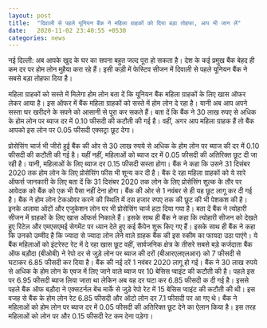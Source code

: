 ```yaml
---
layout: post
title:  "दिवाली से पहले यूनियन बैंक ने महिला ग्राहकों को दिया बड़ा तोहफा, आप भी जान लें"
date:   2020-11-02 23:40:55 +0530
categories: news
---
```

नई द‍िल्‍ली: अब आपके खुद के घर का सपना बहुत जल्द पूरा हो सकता है। देश के कई प्रमुख बैंक बेहद ही कम दर पर होम लोन मुहैया करा रहे हैं। इसी कड़ी में फेस्‍टिव सीजन में दिवाली से पहले यूनियन बैंक ने सबसे बड़ा तोहफा दिया है।

महिला ग्राहकों को सस्ते में म‍िलेगा होम लोन बता दें कि यूनियन बैंक महिला ग्राहकों के लिए खास ऑफर लेकर आया है। इस ऑफर में बैंक महिला ग्राहकों को सस्ते में होम लोन दे रहा है। यानी अब आप अपने सस्ता घर खरीदने के सपने को आसानी से पूरा कर सकते हैं। बता दें कि बैंक ने 30 लाख रुपए से अधिक के होम लोन पर ब्याज दर में 0.10 फीसदी की कटौती की गई है। वहीं, अगर आप महिला ग्राहक हैं तो बैंक आपको इस लोन पर 0.05 फीसदी एक्सट्रा छूट देगा।

प्रोसेसिंग चार्ज भी जीरो हुई बैंक की ओर से 30 लाख रुपये से अधिक के होम लोन पर ब्याज की दर में 0.10 फीसदी की कटौती की गई है। यहीं नहीं, महिलाओं को ब्याज दर में 0.05 फीसदी की अतिरिक्त छूट दी जा रही है। यानी, महिलाओं के लिए ब्याज दर 0.15 फीसदी सस्ता होगा। बैंक ने कहा कि उसने 31 दिसंबर 2020 तक होम लोन के लिए प्रोसेसिंग फीस भी शून्य कर दी है।
बैंक दे रहा महिला ग्राहकों को ये सारे ऑफर्स जानकारी के लि‍ए बता दें कि 31 दिसंबर 2020 तक लोन के लिए प्रोसेसिंग शुल्क के तौर पर आवेदक को बैंक को एक भी पैसा नहीं देना होगा। बैंक की ओर से 1 नवंबर से ही यह छूट लागू कर दी गई है। बैंक ने होम लोन टेकओवर करने की स्थिति में दस हजार रुपए तक की छूट की भी पेशकश की है। इनके अलावा ऑटों और एजुकेशन लोन पर भी प्रोसेसिंग चार्ज हटा दिया गया है। बता दें बैंक ने त्योहारी सीजन में ग्राहकों के लिए खास ऑफर्स निकाले हैं। इसके साथ ही बैंक ने कहा कि त्योहारी सीजन को देखते हुए रिटेल और एमएसएमई सेगमेंट पर ध्यान देते हुए कई कैंपेन शुरू किए गए हैं। इसके साथ ही बैंक ने कहा कि उनको उम्मीद है कि ज्यादा से ज्यादा लोन लेने वाले ग्राहक बैंक की इस स्कीम का फायदा उठा पाएंगे।
ये बैंक महिलाओं को इंटरेस्ट रेट में दे रहा खास छूट वहीं, सार्वजनिक क्षेत्र के तीसरे सबसे बड़े कर्जदाता बैंक ऑफ बड़ौदा (बीओबी) ने रेपो दर से जुड़े लोन पर ब्याज की दरों (बीआरएलएलआर) को 7 फीसदी से घटाकर 6.85 फीसदी कर दिया है। बैंक की नई दरें 1 नवंबर 2020 लागू हो गई। बैंक ने 30 लाख रुपये से अधिक के होम लोन के एवज में लिए जाने वाले ब्याज पर 10 बेसिस प्वाइंट की कटौती की है। पहले इस पर 6.95 फीसदी ब्याज लिया जाता था लेकिन अब यह दर घटा कर 6.85 फीसदी क दी गई है। इससे पहले बैंक ऑफ बड़ौदा ने एक्सटर्नल बेंच मार्के से जुड़े रेपो रेट में 15 बेसिस प्वाइंट की कटौती की थी। इस वजह से बैंक के होम लोन रेट 6.85 फीसदी और ऑटो लोन दर 7.1 फीसदी पर आ गए थे। बैंक ने महिलाओं को होम लोन पर ब्याज दर में 0.05 फीसदी की अतिरिक्त छूट देने का ऐलान किया है। इस तरह महिलाओं को लोन पर और 0.15 फीसदी रेट कम देना पड़ेगा।